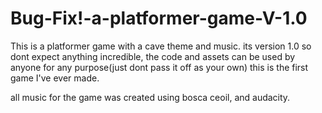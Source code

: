 # Bug-Fix!-a-platformer-game-V-1.0


This is a platformer game with a cave theme and music. its version 1.0 so dont expect anything incredible, the code and assets can be used by anyone for any purpose(just dont pass it off as your own) this is the first game I've ever made.


all music for the game was created using bosca ceoil, and audacity. 
